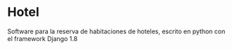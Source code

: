# Hotel
Software para la reserva de habitaciones de hoteles, escrito en python con el framework Django 1.8
